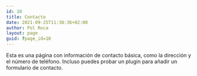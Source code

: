```yaml
---
id: 10
title: Contacto
date: 2021-09-25T11:38:36+02:00
author: Pol Roca
layout: page
guid: ?page_id=10
---
```

Esta es una página con información de contacto básica, como la dirección y el número de teléfono. Incluso puedes probar un plugin para añadir un formulario de contacto.